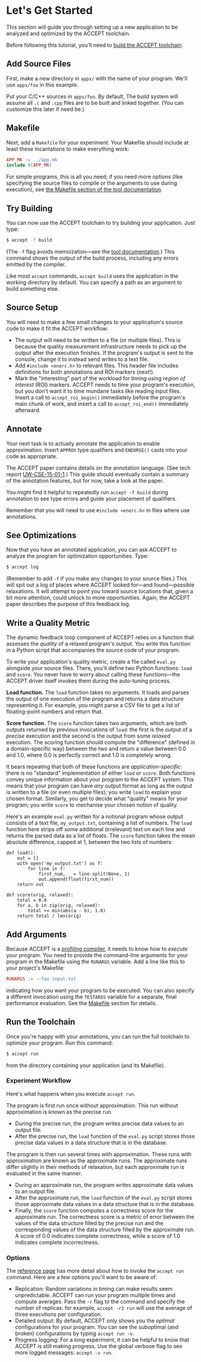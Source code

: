 # Let's Get Started

This section will guide you through setting up a new application to be analyzed and optimized by the ACCEPT toolchain.

Before following this tutorial, you'll need to [build the ACCEPT toolchain](index.md#building).

## Add Source Files

First, make a new directory in `apps/` with the name of your program. We'll use `apps/foo` in this example.

Put your C/C++ sources in `apps/foo`. By default, The build system will assume
all `.c` and `.cpp` files are to be built and linked together. (You can
customize this later if need be.)

## Makefile

Next, add a `Makefile` for your experiment. Your Makefile should include at least these incantations to make everything work:

```makefile
APP_MK := ../app.mk
include $(APP_MK)
```

For simple programs, this is all you need; if you need more options (like specifying the source files to compile or the arguments to use during execution), see [the Makefile section of the tool documentation][makefile].

[makefile]: cli.md#makefile

## Try Building

You can now use the ACCEPT toolchain to try building your application. Just type:

```sh
$ accept -f build
```

(The `-f` flag avoids memoization—see the [tool documentation](cli.md).) This command shows the output of the build process, including any errors emitted by the compiler.

Like most `accept` commands, `accept build` uses the application in the working directory by default. You can specify a path as an argument to build something else.

## Source Setup

You will need to make a few small changes to your application's source code to make it fit the ACCEPT workflow:

* The output will need to be written to a file (or multiple files). This is because the quality measurement infrastructure needs to pick up the output after the execution finishes. If the program's output is sent to the console, change it to instead send writes to a text file.
* Add `#include <enerc.h>` to relevant files. This header file includes definitions for both annotations and ROI markers (next!).
* Mark the "interesting" part of the workload for timing using *region of interest* (ROI) markers. ACCEPT needs to time your program's execution, but you don't want it to time mundane tasks like reading input files. Insert a call to `accept_roi_begin()` immediately before the program's main chunk of work, and insert a call to `accept_roi_end()` immediately afterward.

## Annotate

Your next task is to actually annotate the application to enable approximation.
Insert `APPROX` type qualifiers and `ENDORSE()` casts into your code as appropriate.

The ACCEPT paper contains details on the annotation language. (See tech report [UW-CSE-15-01-1](ftp://ftp.cs.washington.edu/tr/2015/01/UW-CSE-15-01-01.pdf).) This guide should eventually contain a summary of the annotation features, but for now, take a look at the paper.

You might find it helpful to repeatedly run `accept -f build` during annotation to see type errors and guide your placement of qualifiers.

Remember that you will need to use `#include <enerc.h>` in files where use annotations.

## See Optimizations

Now that you have an annotated application, you can ask ACCEPT to analyze the program for optimization opportunities. Type:

```sh
$ accept log
```

(Remember to add `-f` if you make any changes to your source files.) This will spit out a log of places where ACCEPT looked for—and found—possible relaxations. It will attempt to point you toward source locations that, given a bit more attention, could unlock to more opportunities. Again, the ACCEPT paper describes the purpose of this feedback log.

## Write a Quality Metric

The dynamic feedback loop component of ACCEPT relies on a function that assesses the *quality* of a relaxed program's output. You write this function in a Python script that accompanies the source code of your program.

To write your application's quality metric, create a file called `eval.py` alongside your source files. There, you'll define two Python functions: `load` and `score`. You never have to worry about calling these functions—the ACCEPT driver itself invokes them during the auto-tuning process.

**Load function.** The `load` function takes no arguments. It loads and parses the output of one execution of the program and returns a data structure representing it. For example, you might parse a CSV file to get a list of floating-point numbers and return that.

**Score function.** The `score` function takes two arguments, which are both outputs returned by previous invocations of `load`: the first is the output of a *precise* execution and the second is the output from some *relaxed* execution. The scoring function should compute the "difference" (defined in a domain-specific way) between the two and return a value between 0.0 and 1.0, where 0.0 is perfectly correct and 1.0 is completely wrong.

It bears repeating that both of these functions are *application-specific*: there is no "standard" implementation of either `load` or `score`. Both functions convey unique information about your program to the ACCEPT system. This means that your program can have *any* output format as long as the output is written to a file (or even multiple files); you write `load` to explain your chosen format. Similarly, you get to decide what "quality" means for your program; you write `score` to mechanise your chosen notion of quality.

Here's an example `eval.py` written for a notional program whose output consists of a text file, `my_output.txt`, containing a list of numbers. The `load` function here strips off some additional (irrelevant) text on each line and returns the parsed data as a list of floats. The `score` function takes the mean absolute difference, capped at 1, between the two lists of numbers:

    def load():
        out = []
        with open('my_output.txt') as f:
            for line in f:
                first_num, _ = line.split(None, 1)
                out.append(float(first_num))
        return out

    def score(orig, relaxed):
        total = 0.0
        for a, b in zip(orig, relaxed):
            total += min(abs(a - b), 1.0)
        return total / len(orig)

## Add Arguments

Because ACCEPT is a [profiling compiler][fdo], it needs to know how to *execute* your program. You need to provide the command-line arguments for your program in the Makefile using the `RUNARGS` variable. Add a line like this to your project's Makefile:

```makefile
RUNARGS := --foo input.txt
```

indicating how you want your program to be executed. You can also specify a different invocation using the `TESTARGS` variable for a separate, final performance evaluation. See the [Makefile][] section for details.

[fdo]: http://en.wikipedia.org/wiki/Profile-guided_optimization

## Run the Toolchain

Once you're happy with your annotations, you can run the full toolchain to optimize your program. Run this command:

```sh
$ accept run
```

from the directory containing your application (and its Makefile).

### Experiment Workflow

Here's what happens when you execute `accept run`.

The program is first run once without approximation. This run without approximation is known as the precise run.

* During the precise run, the program writes precise data values to an output file.
* After the precise run, the `load` function of the `eval.py` script stores those precise data values in a data structure that is in the database.

The program is then run several times with approximation. These runs with approximation are known as the approximate runs. The approximate runs differ slightly in their methods of relaxation, but each approximate run is evaluated in the same manner.

* During an approximate run, the program writes approximate data values to an output file.
* After the approximate run, the `load` function of the `eval.py` script stores those approximate data values in a data structure that is in the database.
* Finally, the `score` function computes a correctness score for the approximate run. The correctness score is a metric of error between the values of the data structure filled by the precise run and the corresponding values of the data structure filled by the approximate run. A score of 0.0 indicates complete correctness, while a score of 1.0 indicates complete incorrectness.

### Options

The [reference page](cli.md) has more detail about how to invoke the `accept run` command. Here are a few options you'll want to be aware of:

* Replication: Random variations in timing can make results seem unpredictable. ACCEPT can run your program multiple times and compute averages. Pass the `-r` flag to the command and specify the number of replicas: for example, `accept -r3 run` will use the average of three executions per configuration.
* Detailed output: By default, ACCEPT only shows you the *optimal* configurations for your program. You can see the suboptimal (and broken) configurations by typing `accept run -v`.
* Progress logging: For a long experiment, it can be helpful to know that ACCEPT is still making progress. Use the global verbose flag to see more logged messages: `accept -v run`.
